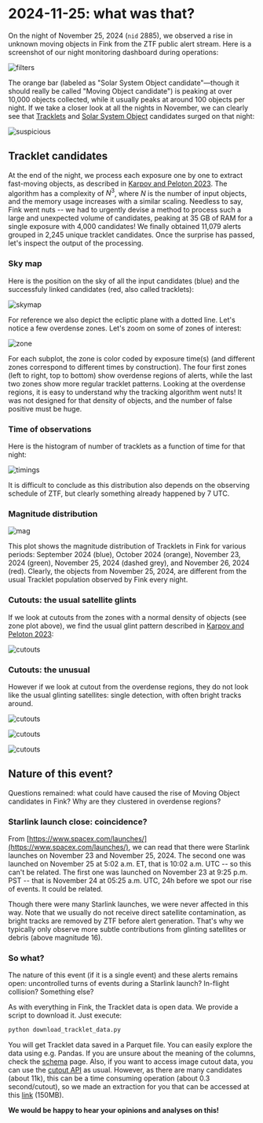 # 2024-11-25: what was that?

On the night of November 25, 2024 (`nid` 2885), we observed a rise in unknown moving objects in Fink from the ZTF public alert stream. Here is a screenshot of our night monitoring dashboard during operations:

![filters](.pictures/filters.png)

The orange bar (labeled as "Solar System Object candidate"—though it should really be called "Moving Object candidate") is peaking at over 10,000 objects collected, while it usually peaks at around 100 objects per night. If we take a closer look at all the nights in November, we can clearly see that [Tracklets](https://fink-broker.readthedocs.io/en/latest/services/search/tracklet/) and [Solar System Object](https://fink-broker.readthedocs.io/en/latest/services/search/solar_system/#candidate-solar-system-objects) candidates surged on that night:

![suspicious](.pictures/suspicious.png)

## Tracklet candidates

At the end of the night, we process each exposure one by one to extract fast-moving objects, as described in [Karpov and Peloton 2023](https://arxiv.org/abs/2310.17322). The algorithm has a complexity of $N^3$, where $N$ is the number of input objects, and the memory usage increases with a similar scaling. Needless to say, Fink went nuts -- we had to urgently devise a method to process such a large and unexpected volume of candidates, peaking at 35 GB of RAM for a single exposure with 4,000 candidates! We finally obtained 11,079 alerts grouped in 2,245 unique tracklet candidates. Once the surprise has passed, let's inspect the output of the processing.

### Sky map 

Here is the position on the sky of all the input candidates (blue) and the successfuly linked candidates (red, also called tracklets):

![skymap](.pictures/skymap_with_zones.png)

For reference we also depict the ecliptic plane with a dotted line. Let's notice a few overdense zones. Let's zoom on some of zones of interest:

![zone](.pictures/zones.png)

For each subplot, the zone is color coded by exposure time(s) (and different zones correspond to different times by construction). The four first zones (left to right, top to bottom) show overdense regions of alerts, while the last two zones show more regular tracklet patterns. Looking at the overdense regions, it is easy to understand why the tracking algorithm went nuts! It was not designed for that density of objects, and the number of false positive must be huge.

### Time of observations

Here is the histogram of number of tracklets as a function of time for that night:

![timings](.pictures/timings.png)

It is difficult to conclude as this distribution also depends on the observing schedule of ZTF, but clearly something already happened by 7 UTC.

### Magnitude distribution

![mag](.pictures/mag_tracklets.png)

This plot shows the magnitude distribution of Tracklets in Fink for various periods: September 2024 (blue), October 2024 (orange), November 23, 2024 (green), November 25, 2024 (dashed grey), and November 26, 2024 (red). Clearly, the objects from November 25, 2024, are different from the usual Tracklet population observed by Fink every night.

### Cutouts: the usual satellite glints

If we look at cutouts from the zones with a normal density of objects (see zone plot above), we find the usual glint pattern described in [Karpov and Peloton 2023](https://arxiv.org/abs/2310.17322):

![cutouts](.pictures/cutouts_true.png)

### Cutouts: the unusual

However if we look at cutout from the overdense regions, they do not look like the usual glinting satellites: single detection, with often bright tracks around.

![cutouts](.pictures/cutouts_21.png)

![cutouts](.pictures/cutouts_13.png)

![cutouts](.pictures/cutouts_20.png)


## Nature of this event?

Questions remained: what could have caused the rise of Moving Object candidates in Fink? Why are they clustered in overdense regions? 

### Starlink launch close: coincidence? 

From [https://www.spacex.com/launches/](https://www.spacex.com/launches/), we can read that there were Starlink launches on November 23 and November 25, 2024. The second one was launched on November 25 at 5:02 a.m. ET, that is 10:02 a.m. UTC -- so this can't be related. The first one was launched on November 23 at 9:25 p.m. PST -- that is November 24 at 05:25 a.m. UTC, 24h before we spot our rise of events. It could be related. 

Though there were many Starlink launches, we were never affected in this way. Note that we usually do not receive direct satellite contamination, as bright tracks are removed by ZTF before alert generation. That's why we typically only observe more subtle contributions from glinting satellites or debris (above magnitude 16).

### So what?

The nature of this event (if it is a single event) and these alerts remains open: uncontrolled turns of events during a Starlink launch? In-flight collision? Something else?

As with everything in Fink, the Tracklet data is open data. We provide a script to download it. Just execute:

```bash
python download_tracklet_data.py
```

You will get Tracklet data saved in a Parquet file. You can easily explore the data using e.g. Pandas. If you are unsure about the meaning of the columns, check the [schema](https://fink-broker.readthedocs.io/en/latest/services/search/definitions/) page. Also, if you want to access image cutout data, you can use the [cutout API](https://fink-broker.readthedocs.io/en/latest/services/search/imagesearch/) as usual. However, as there are many candidates (about 11k), this can be a time consuming operation (about 0.3 second/cutout), so we made an extraction for you that can be accessed at this [link](https://box.in2p3.fr/s/xz7NAMKcDRyP8yG) (150MB).

**We would be happy to hear your opinions and analyses on this!**
